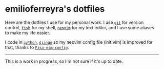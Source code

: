 # emilioferreyra's dotfiles

Here are the dotfiles I use for my personal work. I use [`git`](https://git-scm.com/) for version control, [`fish`](https://fishshell.com/) for my shell, [`neovim`](https://neovim.io/) for my text editor, and I use some aliases to make my life easier.

I code in [`python`](https://www.python.org/), [`django`](https://www.djangoproject.com) so my neovim config file (init.vim) is improved for that, thanks to [`Fisa-vim-config`](http://vim.fisadev.com).

----------------------------------------------------------------------
This is a work in progress, so I'm not sure if it's up to date.